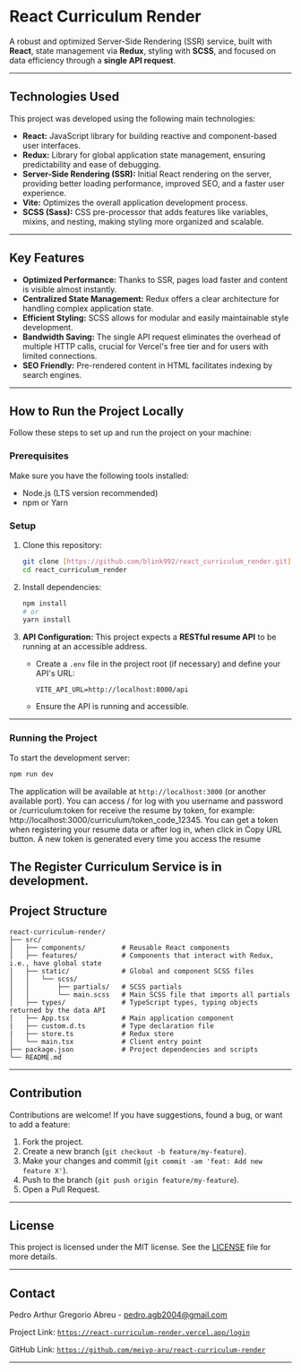# React Curriculum Render

A robust and optimized Server-Side Rendering (SSR) service, built with **React**, state management via **Redux**, styling with **SCSS**, and focused on data efficiency through a **single API request**.

---

## Technologies Used

This project was developed using the following main technologies:

* **React:** JavaScript library for building reactive and component-based user interfaces.
* **Redux:** Library for global application state management, ensuring predictability and ease of debugging.
* **Server-Side Rendering (SSR):** Initial React rendering on the server, providing better loading performance, improved SEO, and a faster user experience.
* **Vite:** Optimizes the overall application development process.
* **SCSS (Sass):** CSS pre-processor that adds features like variables, mixins, and nesting, making styling more organized and scalable.

---

## Key Features

* **Optimized Performance:** Thanks to SSR, pages load faster and content is visible almost instantly.
* **Centralized State Management:** Redux offers a clear architecture for handling complex application state.
* **Efficient Styling:** SCSS allows for modular and easily maintainable style development.
* **Bandwidth Saving:** The single API request eliminates the overhead of multiple HTTP calls, crucial for Vercel's free tier and for users with limited connections.
* **SEO Friendly:** Pre-rendered content in HTML facilitates indexing by search engines.

---

## How to Run the Project Locally

Follow these steps to set up and run the project on your machine:

### Prerequisites

Make sure you have the following tools installed:

* Node.js (LTS version recommended)
* npm or Yarn

### Setup

1.  Clone this repository:
    ```bash
    git clone [https://github.com/blink992/react_curriculum_render.git](https://github.com/blink992/react_curriculum_render.git)
    cd react_curriculum_render
    ```
2.  Install dependencies:
    ```bash
    npm install
    # or
    yarn install
    ```
3.  **API Configuration:**
    This project expects a **RESTful resume API** to be running at an accessible address.

    * Create a `.env` file in the project root (if necessary) and define your API's URL:
        ```
        VITE_API_URL=http://localhost:8000/api
        ```
    * Ensure the API is running and accessible.

---

### Running the Project

To start the development server:

```bash
npm run dev
````

The application will be available at `http://localhost:3000` (or another available port).
You can access / for log with you username and password or /curriculum:token for receive the resume by token, for example: http://localhost:3000/curriculum/token_code_12345.
You can get a token when registering your resume data or after log in, when click in Copy URL button. A new token is generated every time you access the resume

The Register Curriculum Service is in development.
-----

## Project Structure

```
react-curriculum-render/
├── src/
│   ├── components/         # Reusable React components
│   ├── features/           # Components that interact with Redux, i.e., have global state
│   ├── static/             # Global and component SCSS files
│   │   └── scss/
│   │       ├── partials/   # SCSS partials
│   │       └── main.scss   # Main SCSS file that imports all partials
│   ├── types/              # TypeScript types, typing objects returned by the data API
│   ├── App.tsx             # Main application component
|   ├── custom.d.ts         # Type declaration file
|   ├── store.ts            # Redux store
│   └── main.tsx            # Client entry point
├── package.json            # Project dependencies and scripts
└── README.md
```

-----

## Contribution

Contributions are welcome\! If you have suggestions, found a bug, or want to add a feature:

1.  Fork the project.
2.  Create a new branch (`git checkout -b feature/my-feature`).
3.  Make your changes and commit (`git commit -am 'feat: Add new feature X'`).
4.  Push to the branch (`git push origin feature/my-feature`).
5.  Open a Pull Request.

-----

## License

This project is licensed under the MIT license. See the [LICENSE](./LICENSE.md) file for more details.

-----

## Contact

Pedro Arthur Gregorio Abreu - [pedro.agb2004@gmail.com](mailto:pedro.agb2004@gmail.com)

Project Link: [`https://react-curriculum-render.vercel.app/login`](https://react-curriculum-render.vercel.app/login)

GitHub Link: [`https://github.com/meiyo-aru/react-curriculum-render`](https://github.com/meiyo-aru/react-curriculum-render)

-----

